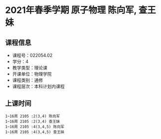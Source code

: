 # 2021年春季学期 原子物理 陈向军, 查王妹






## 课程信息

- 课程号：022054.02
- 学分：4
- 教学类型：理论课
- 开课单位：物理学院
- 课程类别：通修
- 课程层次：本科计划内课程

## 上课时间

```
1~16周 2105 :2(3,4) 陈向军
1~16周 2105 :2(3,4) 查王妹
1~16周 2105 :4(3,4,5) 陈向军
1~16周 2105 :4(3,4,5) 查王妹
```

